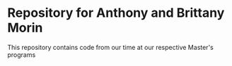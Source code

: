 # Repository for Anthony and Brittany Morin

This repository contains code from our time at our respective Master's programs
